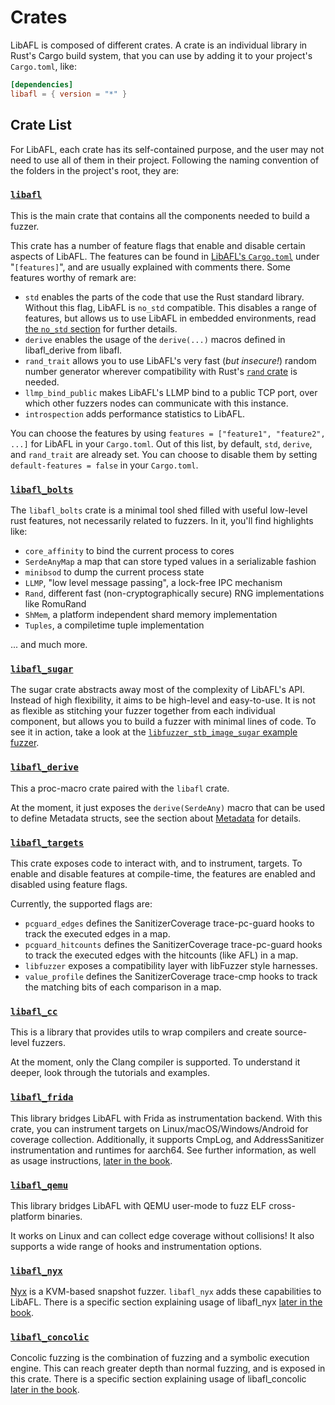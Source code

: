 # Crates

LibAFL is composed of different crates.
A crate is an individual library in Rust's Cargo build system, that you can use by adding it to your project's `Cargo.toml`, like:

```toml
[dependencies]
libafl = { version = "*" }
```

## Crate List

For LibAFL, each crate has its self-contained purpose, and the user may not need to use all of them in their project.
Following the naming convention of the folders in the project's root, they are:

### [`libafl`](https://github.com/AFLplusplus/LibAFL/tree/main/libafl)

This is the main crate that contains all the components needed to build a fuzzer.

This crate has a number of feature flags that enable and disable certain aspects of LibAFL.
The features can be found in [LibAFL's `Cargo.toml`](https://github.com/AFLplusplus/LibAFL/blob/main/libafl/Cargo.toml) under "`[features]`", and are usually explained with comments there.
Some features worthy of remark are:

- `std` enables the parts of the code that use the Rust standard library. Without this flag, LibAFL is `no_std` compatible. This disables a range of features, but allows us to use LibAFL in embedded environments, read [the `no_std` section](../advanced_features/no_std.md) for further details.
- `derive` enables the usage of the `derive(...)` macros defined in libafl_derive from libafl.
- `rand_trait` allows you to use LibAFL's very fast (*but insecure!*) random number generator wherever compatibility with Rust's [`rand` crate](https://crates.io/crates/rand) is needed.
- `llmp_bind_public` makes LibAFL's LLMP bind to a public TCP port, over which other fuzzers nodes can communicate with this instance.
- `introspection` adds performance statistics to LibAFL.

You can choose the features by using `features = ["feature1", "feature2", ...]` for LibAFL in your `Cargo.toml`.
Out of this list, by default, `std`, `derive`, and `rand_trait` are already set.
You can choose to disable them by setting `default-features = false` in your `Cargo.toml`.

### [`libafl_bolts`](https://github.com/AFLplusplus/LibAFL/tree/main/libafl_bolts)

The `libafl_bolts` crate is a minimal tool shed filled with useful low-level rust features, not necessarily related to fuzzers.
In it, you'll find highlights like:

- `core_affinity` to bind the current process to cores
- `SerdeAnyMap` a map that can store typed values in a serializable fashion
- `minibsod` to dump the current process state
- `LLMP`, "low level message passing", a lock-free IPC mechanism
- `Rand`, different fast (non-cryptographically secure) RNG implementations like RomuRand
- `ShMem`, a platform independent shard memory implementation
- `Tuples`, a compiletime tuple implementation

... and much more.

### [`libafl_sugar`](https://github.com/AFLplusplus/LibAFL/tree/main/libafl_sugar)

The sugar crate abstracts away most of the complexity of LibAFL's API.
Instead of high flexibility, it aims to be high-level and easy-to-use.
It is not as flexible as stitching your fuzzer together from each individual component, but allows you to build a fuzzer with minimal lines of code.
To see it in action, take a look at the [`libfuzzer_stb_image_sugar` example fuzzer](https://github.com/AFLplusplus/LibAFL/tree/main/fuzzers/inprocess/libfuzzer_stb_image_sugar).

### [`libafl_derive`](https://github.com/AFLplusplus/LibAFL/tree/main/libafl_derive)

This a proc-macro crate paired with the `libafl` crate.

At the moment, it just exposes the `derive(SerdeAny)` macro that can be used to define Metadata structs, see the section about [Metadata](../design/metadata.md) for details.

### [`libafl_targets`](https://github.com/AFLplusplus/LibAFL/tree/main/libafl_targets)

This crate exposes code to interact with, and to instrument, targets.
To enable and disable features at compile-time, the features are enabled and disabled using feature flags.

Currently, the supported flags are:

- `pcguard_edges` defines the SanitizerCoverage trace-pc-guard hooks to track the executed edges in a map.
- `pcguard_hitcounts` defines the SanitizerCoverage trace-pc-guard hooks to track the executed edges with the hitcounts (like AFL) in a map.
- `libfuzzer` exposes a compatibility layer with libFuzzer style harnesses.
- `value_profile` defines the SanitizerCoverage trace-cmp hooks to track the matching bits of each comparison in a map.

### [`libafl_cc`](https://github.com/AFLplusplus/LibAFL/tree/main/libafl_cc)

This is a library that provides utils to wrap compilers and create source-level fuzzers.

At the moment, only the Clang compiler is supported.
To understand it deeper, look through the tutorials and examples.

### [`libafl_frida`](https://github.com/AFLplusplus/LibAFL/tree/main/libafl_frida)

This library bridges LibAFL with Frida as instrumentation backend.
With this crate, you can instrument targets on Linux/macOS/Windows/Android for coverage collection.
Additionally, it supports CmpLog, and AddressSanitizer instrumentation and runtimes for aarch64.
See further information, as well as usage instructions, [later in the book](../advanced_features/frida.md).

### [`libafl_qemu`](https://github.com/AFLplusplus/LibAFL/tree/main/libafl_qemu)

This library bridges LibAFL with QEMU user-mode to fuzz ELF cross-platform binaries.

It works on Linux and can collect edge coverage without collisions!
It also supports a wide range of hooks and instrumentation options.

### [`libafl_nyx`](https://github.com/AFLplusplus/LibAFL/tree/main/libafl_nyx)

[Nyx](https://nyx-fuzz.com/) is a KVM-based snapshot fuzzer. `libafl_nyx` adds these capabilities to LibAFL. There is a specific section explaining usage of libafl_nyx [later in the book](../advanced_features/nyx.md).

### [`libafl_concolic`](https://github.com/AFLplusplus/LibAFL/tree/main/libafl_concolic)

Concolic fuzzing is the combination of fuzzing and a symbolic execution engine.
This can reach greater depth than normal fuzzing, and is exposed in this crate.
There is a specific section explaining usage of libafl_concolic [later in the book](../advanced_features/concolic.md).

